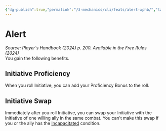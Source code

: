 ```yaml
---
{"dg-publish":true,"permalink":"/3-mechanics/cli/feats/alert-xphb/","tags":["ttrpg-cli/compendium/src/5e/xphb","ttrpg-cli/feat"],"noteIcon":""}
---
```


# Alert
*Source: Player's Handbook (2024) p. 200. Available in the Free Rules (2024)*  
You gain the following benefits.

## Initiative Proficiency

When you roll Initiative, you can add your Proficiency Bonus to the roll.

## Initiative Swap

Immediately after you roll Initiative, you can swap your Initiative with the Initiative of one willing ally in the same combat. You can't make this swap if you or the ally has the [Incapacitated](3-Mechanics/CLI/rules/conditions.md#Incapacitated) condition.
